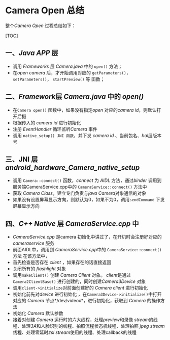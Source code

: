 # Camera Open 总结

整个*Camera Open* 过程总结如下：

[TOC]

## 一、*Java APP* 层

+ 调用 *Frameworks* 层 *Camera.java* 中的 `open()` 方法；
+ 在*open camera* 后，才开始调用对应的 `getParameters()`，`setParameters()`， `startPreview()` 等 函数；

## 二、*Framework*层 *Camera.java* 中的 *open()*

+ 在`Camera open()` 函数中，如果没有指定*open* 对应的*camera id*，则默认打开后摄
+ 根据传入的 *camera id* 进行初始化
+ 注册 *EventHandler* 循环监听*Camera* 事件
+ 调用 `native_setup() JNI 函数`，并下发 *camera id* 、当前包名、*hal*层版本号

## 三、JNI 层 *android_hardware_Camera_native_setup*

+ 调用 `Camera::connect()` 函数，*connect* 为 *AIDL* 方法，通过*binder* 调用到服务端CameraService.cpp中的 `CameraService::connect()` 方法中
+ 获取 *Camera* *Class*，建立专门负责与*java* *Camera*对象通信的对象
+ 如果没有设置屏幕显示方向，则默认为0，如果不为0，调用`sendCommand` 下发屏幕显示方向

## 四、*C++* *Native* 层 *CameraService.cpp* 中

+ *CameraService.cpp* 是camera 初始化中讲过了，在开机时会注册好对应的 *cameraservice* 服务
+ 前面AIDL中，调用到 *CameraService.cpp*中的 `CameraService::connect()` 方法 在该方法中，
+ 首先检查是否存在 *client* ，如果存在的话直接返回
+ 关闭所有的 *flashlight* 对象
+ 调用`makeClient()` 创建 *Camera Client* 对象。 *client*是通过 `Camera2ClientBase()` 进行创建的，同时创建*Camera3Device* 对象
+ 调用`client->initialize`对前面创建好的 *Camera client* 进行初始化
+ 初始化前先对*device* 进行初始化 ，在`Camera3Device->initialize()`中打开对应的 *Camera* 节点*/dev/videox*，进行初始化，获取到 *Camera* 的操作方法
+ 初始化 *Camera* 默认参数
+ 接着对创建 *Camera* 运行时的六大线程，处理*preview*和录像 *stream*的线程、处理*3A*和人脸识别的线程、拍照流程状态机线程、处理拍照 *jpeg stream* 线程、处理零延时*zsl stream*使用的线程、处理callback的线程